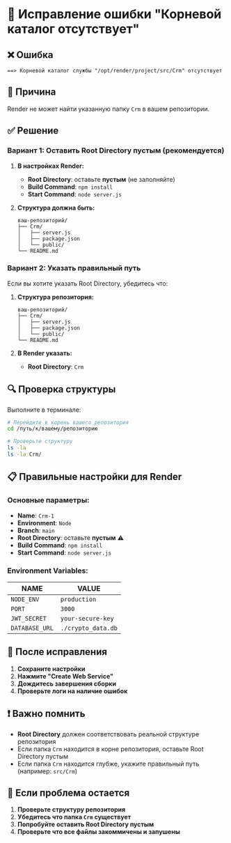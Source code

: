 # 🔧 Исправление ошибки "Корневой каталог отсутствует"

## ❌ Ошибка
```
==> Корневой каталог службы "/opt/render/project/src/Crm" отсутствует
```

## 🎯 Причина
Render не может найти указанную папку `Crm` в вашем репозитории.

## ✅ Решение

### Вариант 1: Оставить Root Directory пустым (рекомендуется)

1. **В настройках Render:**
   - **Root Directory**: оставьте **пустым** (не заполняйте)
   - **Build Command**: `npm install`
   - **Start Command**: `node server.js`

2. **Структура должна быть:**
   ```
   ваш-репозиторий/
   ├── Crm/
   │   ├── server.js
   │   ├── package.json
   │   └── public/
   └── README.md
   ```

### Вариант 2: Указать правильный путь

Если вы хотите указать Root Directory, убедитесь что:

1. **Структура репозитория:**
   ```
   ваш-репозиторий/
   ├── Crm/
   │   ├── server.js
   │   ├── package.json
   │   └── public/
   └── README.md
   ```

2. **В Render указать:**
   - **Root Directory**: `Crm`

## 🔍 Проверка структуры

Выполните в терминале:
```bash
# Перейдите в корень вашего репозитория
cd /путь/к/вашему/репозиторию

# Проверьте структуру
ls -la
ls -la Crm/
```

## 📋 Правильные настройки для Render

### Основные параметры:
- **Name**: `Crm-1`
- **Environment**: `Node`
- **Branch**: `main`
- **Root Directory**: оставьте **пустым** ⚠️
- **Build Command**: `npm install`
- **Start Command**: `node server.js`

### Environment Variables:
| NAME | VALUE |
|------|-------|
| `NODE_ENV` | `production` |
| `PORT` | `3000` |
| `JWT_SECRET` | `your-secure-key` |
| `DATABASE_URL` | `./crypto_data.db` |

## 🚀 После исправления

1. **Сохраните настройки**
2. **Нажмите "Create Web Service"**
3. **Дождитесь завершения сборки**
4. **Проверьте логи на наличие ошибок**

## ❗ Важно помнить

- **Root Directory** должен соответствовать реальной структуре репозитория
- Если папка `Crm` находится в корне репозитория, оставьте Root Directory пустым
- Если папка `Crm` находится глубже, укажите правильный путь (например: `src/Crm`)

## 🔧 Если проблема остается

1. **Проверьте структуру репозитория**
2. **Убедитесь что папка `Crm` существует**
3. **Попробуйте оставить Root Directory пустым**
4. **Проверьте что все файлы закоммичены и запушены**
